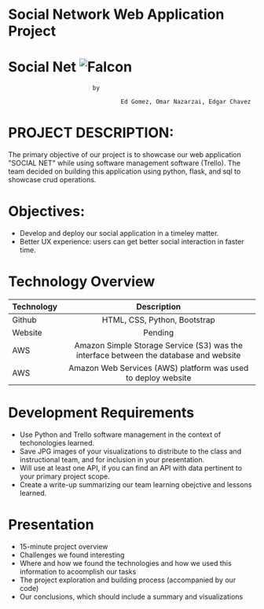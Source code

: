 # Social Network Web Application Project

# **Social Net** ![Falcon](https://encrypted-tbn0.gstatic.com/images?q=tbn%3AANd9GcT9pXGj83jifZBh4wOIVmD1EDnPfkZgO33KLDXjqh5QeQv4hTdS&usqp=CAU)


							by
							
	                                Ed Gomez, Omar Nazarzai, Edgar Chavez 

# PROJECT DESCRIPTION:
The primary objective of our project is to showcase our web application "SOCIAL NET" while using software management software (Trello). The team decided on building this application using python, flask, and sql to showcase crud operations.


# Objectives:

+ Develop and deploy our social application in a timeley matter.
+ Better UX experience: users can get better social interaction in faster time.


# Technology Overview

| Technology   		| Description    							|
| :---         		|     :---:      							|
|  Github      		| HTML, CSS, Python, Bootstrap							|  
|  Website		| Pending	|
|  AWS			| Amazon Simple Storage Service (S3) was the interface between the database and website
|  AWS		        | Amazon Web Services (AWS) platform was used to deploy website|


# Development Requirements		
		 
+	Use Python and Trello software management in the context of techonologies learned.
+	Save JPG images of your visualizations to distribute to the class and instructional team, and for inclusion in your presentation. 
+	Will use at least one API, if you can find an API with data pertinent to your primary project scope. 
+	Create a write-up summarizing our team learning obejctive and lessons learned. 
		
# Presentation 	
		
+	15-minute project overview
+	Challenges we found interesting 
+	Where and how we found the technologies and how we used this information to acoomplish our tasks
+	The project exploration and building process (accompanied by our code)
+	Our conclusions, which should include a summary and visualizations


